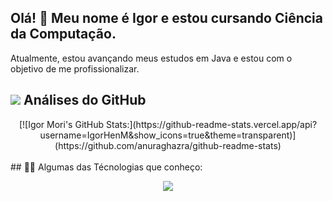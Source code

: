 ## Olá! 👋 Meu nome é Igor e estou cursando Ciência da Computação.

Atualmente, estou avançando meus estudos em Java e estou com o objetivo de me profissionalizar.
<br>
## <img src="https://skillicons.dev/icons?i=github">  Análises do GitHub
<center>
[![Igor Mori's GitHub Stats:](https://github-readme-stats.vercel.app/api?username=IgorHenM&show_icons=true&theme=transparent)](https://github.com/anuraghazra/github-readme-stats)
</center>
<br>
## 👨‍💻 Algumas das Técnologias que conheço:

<a align="center" href="https://skillicons.dev">
    <p>
        <img src="https://skillicons.dev/icons?i=html,css,js,java,maven,mysql">
    </p>
</a>
